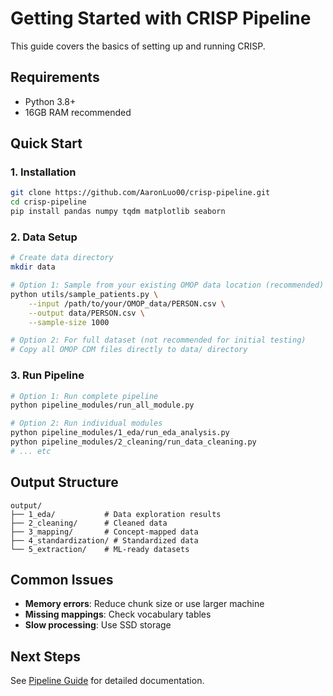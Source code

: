 # Getting Started with CRISP Pipeline

This guide covers the basics of setting up and running CRISP.

## Requirements

- Python 3.8+
- 16GB RAM recommended

## Quick Start

### 1. Installation

```bash
git clone https://github.com/AaronLuo00/crisp-pipeline.git
cd crisp-pipeline
pip install pandas numpy tqdm matplotlib seaborn
```

### 2. Data Setup

```bash
# Create data directory
mkdir data

# Option 1: Sample from your existing OMOP data location (recommended)
python utils/sample_patients.py \
    --input /path/to/your/OMOP_data/PERSON.csv \
    --output data/PERSON.csv \
    --sample-size 1000

# Option 2: For full dataset (not recommended for initial testing)
# Copy all OMOP CDM files directly to data/ directory
```

### 3. Run Pipeline

```bash
# Option 1: Run complete pipeline
python pipeline_modules/run_all_module.py

# Option 2: Run individual modules
python pipeline_modules/1_eda/run_eda_analysis.py
python pipeline_modules/2_cleaning/run_data_cleaning.py
# ... etc
```

## Output Structure

```
output/
├── 1_eda/           # Data exploration results
├── 2_cleaning/      # Cleaned data
├── 3_mapping/       # Concept-mapped data
├── 4_standardization/ # Standardized data
└── 5_extraction/    # ML-ready datasets
```

## Common Issues

- **Memory errors**: Reduce chunk size or use larger machine
- **Missing mappings**: Check vocabulary tables
- **Slow processing**: Use SSD storage

## Next Steps

See [Pipeline Guide](pipeline_guide.md) for detailed documentation.